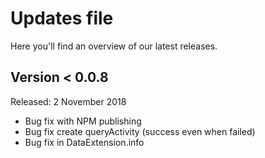 # Updates file
Here you'll find an overview of our latest releases.


## Version < 0.0.8
Released: 2 November 2018

- Bug fix with NPM publishing
- Bug fix create queryActivity (success even when failed)
- Bug fix in DataExtension.info
